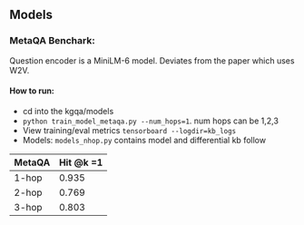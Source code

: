 ## Models 

### MetaQA Benchark:
Question encoder is a MiniLM-6 model. Deviates from the paper which uses W2V. 

#### How to run: 
* cd into the kgqa/models
* `python train_model_metaqa.py --num_hops=1`. num hops can be 1,2,3 
* View training/eval metrics `tensorboard --logdir=kb_logs`
* Models: `models_nhop.py` contains model and differential kb follow

| MetaQA      | Hit @k =1  |
| ----------- | ----------- |
| 1-hop       | 0.935       |
| 2-hop       | 0.769       |
| 3-hop       | 0.803       |


